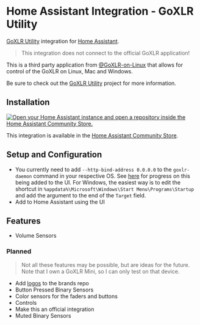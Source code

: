 # Home Assistant Integration - GoXLR Utility

[GoXLR Utility](https://github.com/GoXLR-on-Linux/goxlr-utility) integration for [Home Assistant](https://www.home-assistant.io/).

> This integration does not connect to the official GoXLR application!

This is a third party application from [@GoXLR-on-Linux](https://github.com/GoXLR-on-Linux) that allows for control of the GoXLR on Linux, Mac and Windows.

Be sure to check out the [GoXLR Utility](https://github.com/GoXLR-on-Linux/goxlr-utility) project for more information.

## Installation

[![Open your Home Assistant instance and open a repository inside the Home Assistant Community Store.](https://my.home-assistant.io/badges/hacs_repository.svg)](https://my.home-assistant.io/redirect/hacs_repository/?owner=timmo001&repository=homeassistant-integration-goxlr-utility&category=integration)

This integration is available in the [Home Assistant Community Store](https://hacs.xyz/).

## Setup and Configuration

- You currently need to add `--http-bind-address 0.0.0.0` to the `goxlr-daemon` command in your respective OS. See [here](https://github.com/GoXLR-on-Linux/goxlr-utility/issues/64) for progress on this being added to the UI. For Windows, the easiest way is to edit the shortcut in `%appdata%\Microsoft\Windows\Start Menu\Programs\Startup` and add the argument to the end of the `Target` field.
- Add to Home Assistant using the UI

## Features

- Volume Sensors

### Planned

> Not all these features may be possible, but are ideas for the future. Note that I own a GoXLR Mini, so I can only test on that device.

- Add [logos](https://github.com/GoXLR-on-Linux/goxlr-utility/tree/main/daemon/resources) to the brands repo
- Button Pressed Binary Sensors
- Color sensors for the faders and buttons
- Controls
- Make this an official integration
- Muted Binary Sensors
